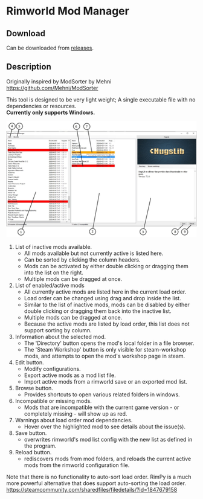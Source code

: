 # Rimworld Mod Manager

## Download
Can be downloaded from [releases](https://github.com/Zeracronius/RimworldModManager/releases).

## Description
Originally inspired by ModSorter by Mehni  
https://github.com/Mehni/ModSorter
 
This tool is designed to be very light weight; A single executable file with no dependencies or resources.  
**Currently only supports Windows.**


![Layout image](Layout.jpg "Interface layout")


1. List of inactive mods available.
    - All mods available but not currently active is listed here.
    - Can be sorted by clicking the column headers.
    - Mods can be activated by either double clicking or dragging them into the list on the right. 
    - Multiple mods can be dragged at once.
2. List of enabled/active mods
    - All currently active mods are listed here in the current load order.
    - Load order can be changed using drag and drop inside the list.
    - Similar to the list of inactive mods, mods can be disabled by either double clicking or dragging them back into the inactive list.
    - Multiple mods can be dragged at once.
    - Because the active mods are listed by load order, this list does not support sorting by column.
3. Information about the selected mod.
    - The 'Directory' button opens the mod's local folder in a file browser.
    - The 'Steam Workshop' button is only visible for steam-workshop mods, and attempts to open the mod's workshop page in steam.
4. Edit button.
    - Modify configurations.
    - Export active mods as a mod list file.
    - Import active mods from a rimworld save or an exported mod list.
5. Browse button.
    - Provides shortcuts to open various related folders in windows.
6. Incompatible or missing mods.
    - Mods that are incompatible with the current game version - or completely missing - will show up as red.
7. Warnings about load order mod dependancies.
    - Hover over the highlighted mod to see details about the issue(s).
8. Save button.
    - overwrites rimworld's mod list config with the new list as defined in the program.  
9. Reload button.
    - rediscovers mods from mod folders, and reloads the current active mods from the rimworld configuration file.  


Note that there is no functionality to auto-sort load order.
RimPy is a much more powerful alternative that does support auto-sorting the load order.  
https://steamcommunity.com/sharedfiles/filedetails/?id=1847679158
